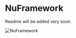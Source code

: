 # NuFramework
Readme will be added very soon.

![NuFramework](https://i.imgur.com/A6cJTML.png "NuFramework info")
